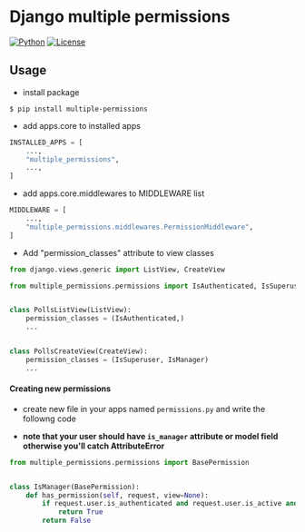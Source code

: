 Django multiple permissions
===========================

[![Python](https://img.shields.io/pypi/pyversions/multiple-permissions)](https://img.shields.io/pypi/pyversions/multiple-permissions)
[![License](https://img.shields.io/github/license/aram2726/django_multiple_permissions)](https://img.shields.io/github/license/aram2726/django_multiple_permissions)

Usage
------

* install package

```shell script
$ pip install multiple-permissions
```

* add apps.core to installed apps

```python
INSTALLED_APPS = [
    ...,
    "multiple_permissions",
    ...,
]
```

* add apps.core.middlewares to MIDDLEWARE list

```python
MIDDLEWARE = [
    ...,
    "multiple_permissions.middlewares.PermissionMiddleware",
]
```

* Add "permission_classes" attribute to view classes

```python
from django.views.generic import ListView, CreateView

from multiple_permissions.permissions import IsAuthenticated, IsSuperuser, IsManager


class PollsListView(ListView):
    permission_classes = (IsAuthenticated,)
    ...


class PollsCreateView(CreateView):
    permission_classes = (IsSuperuser, IsManager)
    ...
```

#### Creating new permissions

* create new file in your apps named `permissions.py` and write the followng code

* **note that your user should have `is_manager` attribute or model field otherwise you'll catch AttributeError**

```python
from multiple_permissions.permissions import BasePermission


class IsManager(BasePermission):
    def has_permission(self, request, view=None):
        if request.user.is_authenticated and request.user.is_active and request.user.is_manager:
            return True
        return False

```
